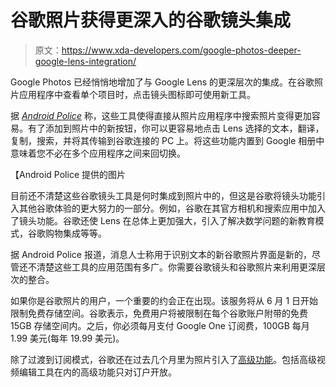 # 谷歌照片获得更深入的谷歌镜头集成

> 原文：<https://www.xda-developers.com/google-photos-deeper-google-lens-integration/>

Google Photos 已经悄悄地增加了与 Google Lens 的更深层次的集成。在谷歌照片应用程序中查看单个项目时，点击镜头图标即可使用新工具。

据 [*Android Police*](https://www.androidpolice.com/2021/03/21/new-google-photos-interface-tweaks-make-it-easier-to-access-lens-tools/) 称，这些工具使得直接从照片应用程序中搜索照片变得更加容易。有了添加到照片中的新按钮，你可以更容易地点击 Lens 选择的文本，翻译，复制，搜索，并将其传输到谷歌连接的 PC 上。将这些功能内置到 Google 相册中意味着您不必在多个应用程序之间来回切换。

【Android Police 提供的图片

目前还不清楚这些谷歌镜头工具是何时集成到照片中的，但这是谷歌将镜头功能引入其他谷歌体验的更大努力的一部分。例如，谷歌在其官方相机和搜索应用中加入了镜头功能。谷歌还使 Lens 在总体上更加强大，引入了解决数学问题的新教育模式，谷歌购物集成等等。

据 Android Police 报道，消息人士称用于识别文本的新谷歌照片界面是新的，尽管还不清楚这些工具的应用范围有多广。你需要谷歌镜头和谷歌照片来利用更深层次的整合。

如果你是谷歌照片的用户，一个重要的约会正在出现。该服务将从 6 月 1 日开始限制免费存储空间。谷歌表示，免费用户将被限制在每个谷歌账户附带的免费 15GB 存储空间内。之后，你必须每月支付 Google One 订阅费，100GB 每月 1.99 美元(每年 19.99 美元)。

除了过渡到订阅模式，谷歌还在过去几个月里为照片引入了[高级功能](https://www.xda-developers.com/google-photos-for-android-advanced-video-editor/)。包括高级视频编辑工具在内的高级功能只对订户开放。